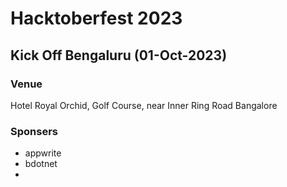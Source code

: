 # Hacktoberfest 2023 

## Kick Off Bengaluru (01-Oct-2023)

### Venue 
Hotel Royal Orchid, 
Golf Course, near Inner Ring Road 
Bangalore

### Sponsers
- appwrite
- bdotnet
- 